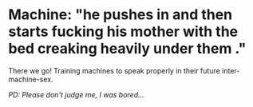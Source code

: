# Machine: "he pushes in and then starts fucking his mother with the bed creaking heavily under them ."

There we go! Training machines to speak properly in their future inter-machine-sex.

_PD: Please don't judge me, I was bored..._  
